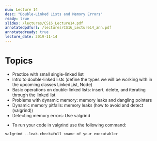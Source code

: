 ```yaml
---
num: Lecture 14
desc: "Double-Linked Lists and Memory Errors"
ready: true
slides: /lectures/CS16_Lecture14.pdf
annotatedpdfurl: /lectures/CS16_Lecture14_ann.pdf
annotatedready: true
lecture_date: 2019-11-14 
---
```



# Topics
* Practice with small single-linked list
* Intro to double-linked lists (define the types we will be working with in the upcoming classes LinkedList, Node)
* Basic operations on double-linked lists: insert, delete, and iterating through the linked list
* Problems with dynamic memory: memory leaks and dangling pointers
* Dynamic memory pitfalls: memory leaks (how to avoid and detect (valgrind))
* Detecting memory errors: Use valgrind

- To run your code in valgrind use the following command:

```
valgrind --leak-check=full <name of your executable>
```





